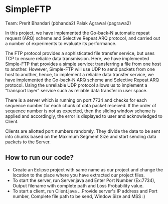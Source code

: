 # SimpleFTP
Team: Prerit Bhandari (pbhanda2) Palak Agrawal (pagrawa2) 

In this project, we have implemented the Go-back-N automatic repeat request (ARQ) scheme and Selective Repeat ARQ protocol, and carried out a number of experiments to evaluate its performance.

The FTP protocol provides a sophisticated file transfer service, but uses TCP to ensure reliable data transmission.
Here, we have implemented Simple-FTP that provides a simple service: transferring a file from one host to another.
However, Simple-FTP will use UDP to send packets from one host to another, hence, to implement a reliable
data transfer service, we have implemented the Go-back-N ARQ scheme and Selective Repeat ARQ protocol. Using the unreliable UDP protocol allows us to implement
a “transport layer” service such as reliable data transfer in user space.

There is a server which is running on port 7734 and checks for each sequence number for each chunk of data packet received. If the order of sequence number is not as expected, then the sliding window scheme is applied and accordingly, the error is displayed to user and acknowledged to Client.

Clients are allotted port numbers randomly. They divide the data to be sent into chunks based on the Maximum Segment Size and start sending data packets to the Server.

## How to run our code?

* Create an Eclipse project with same name as our project and change the location to the place where you have extracted our project files.
* To start the server, run Server.java and Enter Port Number (Ex:7734), Output filename with complete path and Loss Probability value.
* To start a client, run Client.java ...Provide server's IP address and Port number, Complete file path to be send, Window Size and MSS :)

